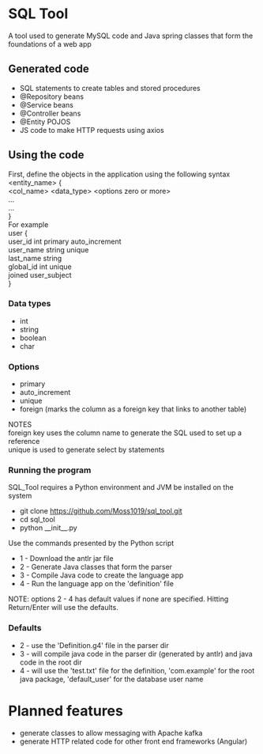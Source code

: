 # SQL Tool
A tool used to generate MySQL code and Java spring classes that form the foundations of a web app

## Generated code
- SQL statements to create tables and stored procedures
- @Repository beans
- @Service beans
- @Controller beans
- @Entity POJOS
- JS code to make HTTP requests using axios

## Using the code
First, define the objects in the application using the following syntax <br />
<entity_name> { <br />
    \<col_name\> \<data_type\> \<options zero or more\> <br />
    ... <br />
    ...
<br />} <br />
For example <br />
user { <br />
user_id int primary auto_increment <br />
user_name string unique <br />
last_name string <br />
global_id int unique <br />
joined user_subject <br />
}

### Data types
- int
- string
- boolean
- char

### Options
- primary 
- auto_increment
- unique
- foreign (marks the column as a foreign key that links to another table)

NOTES <br />
foreign key uses the column name to generate the SQL used to set up a reference <br />
unique is used to generate select by statements

### Running the program
SQL_Tool requires a Python environment and JVM be installed on the system
- git clone https://github.com/Moss1019/sql_tool.git
- cd sql_tool
- python \_\_init\_\_.py

Use the commands presented by the Python script

- 1 - Download the antlr jar file
- 2 - Generate Java classes that form the parser
- 3 - Compile Java code to create the language app
- 4 - Run the language app on the 'definition' file

NOTE: options 2 - 4 has default values if none are specified. Hitting Return/Enter will use the defaults.

### Defaults
- 2 - use the 'Definition.g4' file in the parser dir
- 3 - will compile java code in the parser dir (generated by antlr) and java code in the root dir
- 4 - will use the 'test.txt' file for the definition, 'com.example' for the root java package, 'default_user' for the database user name

# Planned features
- generate classes to allow messaging with Apache kafka
- generate HTTP related code for other front end frameworks (Angular)

